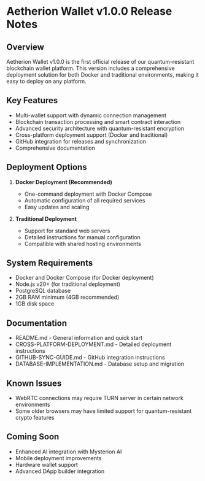 # Aetherion Wallet v1.0.0 Release Notes

## Overview
Aetherion Wallet v1.0.0 is the first official release of our quantum-resistant blockchain wallet platform. This version includes a comprehensive deployment solution for both Docker and traditional environments, making it easy to deploy on any platform.

## Key Features
- Multi-wallet support with dynamic connection management
- Blockchain transaction processing and smart contract interaction
- Advanced security architecture with quantum-resistant encryption
- Cross-platform deployment support (Docker and traditional)
- GitHub integration for releases and synchronization
- Comprehensive documentation

## Deployment Options
1. **Docker Deployment (Recommended)**
   - One-command deployment with Docker Compose
   - Automatic configuration of all required services
   - Easy updates and scaling

2. **Traditional Deployment**
   - Support for standard web servers
   - Detailed instructions for manual configuration
   - Compatible with shared hosting environments

## System Requirements
- Docker and Docker Compose (for Docker deployment)
- Node.js v20+ (for traditional deployment)
- PostgreSQL database
- 2GB RAM minimum (4GB recommended)
- 1GB disk space

## Documentation
- README.md - General information and quick start
- CROSS-PLATFORM-DEPLOYMENT.md - Detailed deployment instructions
- GITHUB-SYNC-GUIDE.md - GitHub integration instructions
- DATABASE-IMPLEMENTATION.md - Database setup and migration

## Known Issues
- WebRTC connections may require TURN server in certain network environments
- Some older browsers may have limited support for quantum-resistant crypto features

## Coming Soon
- Enhanced AI integration with Mysterion AI
- Mobile deployment improvements
- Hardware wallet support
- Advanced DApp builder integration